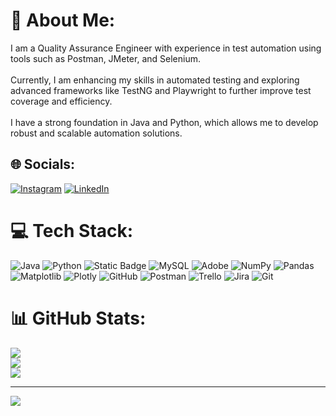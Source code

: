 # 💫 About Me:
I am a Quality Assurance Engineer with experience in test automation using tools such as Postman, JMeter, and Selenium.<br><br>Currently, I am enhancing my skills in automated testing and exploring advanced frameworks like TestNG and Playwright to further improve test coverage and efficiency.<br><br>I have a strong foundation in Java and Python, which allows me to develop robust and scalable automation solutions.


## 🌐 Socials:
[![Instagram](https://img.shields.io/badge/Instagram-%23E4405F.svg?logo=Instagram&logoColor=white)](https://instagram.com/bozito_qajourney/) [![LinkedIn](https://img.shields.io/badge/LinkedIn-%230077B5.svg?logo=linkedin&logoColor=white)](https://linkedin.com/in/luiz-lopes-fonseca-neto/) 

# 💻 Tech Stack:
![Java](https://img.shields.io/badge/java-%23ED8B00.svg?style=for-the-badge&logo=openjdk&logoColor=white) ![Python](https://img.shields.io/badge/python-3670A0?style=for-the-badge&logo=python&logoColor=ffdd54) ![Static Badge](https://img.shields.io/badge/Selenium-Green?style=for-the-badge&logo=Selenium&logoColor=white&labelColor=green&color=green) ![MySQL](https://img.shields.io/badge/mysql-4479A1.svg?style=for-the-badge&logo=mysql&logoColor=white) ![Adobe](https://img.shields.io/badge/adobe-%23FF0000.svg?style=for-the-badge&logo=adobe&logoColor=white) ![NumPy](https://img.shields.io/badge/numpy-%23013243.svg?style=for-the-badge&logo=numpy&logoColor=white) ![Pandas](https://img.shields.io/badge/pandas-%23150458.svg?style=for-the-badge&logo=pandas&logoColor=white) ![Matplotlib](https://img.shields.io/badge/Matplotlib-%23ffffff.svg?style=for-the-badge&logo=Matplotlib&logoColor=black) ![Plotly](https://img.shields.io/badge/Plotly-%233F4F75.svg?style=for-the-badge&logo=plotly&logoColor=white) ![GitHub](https://img.shields.io/badge/github-%23121011.svg?style=for-the-badge&logo=github&logoColor=white) ![Postman](https://img.shields.io/badge/Postman-FF6C37?style=for-the-badge&logo=postman&logoColor=white) ![Trello](https://img.shields.io/badge/Trello-%23026AA7.svg?style=for-the-badge&logo=Trello&logoColor=white) ![Jira](https://img.shields.io/badge/jira-%230A0FFF.svg?style=for-the-badge&logo=jira&logoColor=white) ![Git](https://img.shields.io/badge/git-%23F05033.svg?style=for-the-badge&logo=git&logoColor=white)
# 📊 GitHub Stats:
![](https://github-readme-stats.vercel.app/api?username=bozito1716&theme=dark&hide_border=false&include_all_commits=false&count_private=false)<br/>
![](https://nirzak-streak-stats.vercel.app/?user=bozito1716&theme=dark&hide_border=false)<br/>
![](https://github-readme-stats.vercel.app/api/top-langs/?username=bozito1716&theme=dark&hide_border=false&include_all_commits=false&count_private=false&layout=compact)

---
[![](https://visitcount.itsvg.in/api?id=bozito1716&icon=0&color=0)](https://visitcount.itsvg.in)

<!-- Proudly created with GPRM ( https://gprm.itsvg.in ) -->
